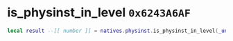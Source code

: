 # is_physinst_in_level `0x6243A6AF`

```lua
local result --[[ number ]] = natives.physinst.is_physinst_in_level(_unk0 --[[ number ]])
```